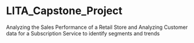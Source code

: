 # LITA_Capstone_Project
Analyzing the Sales Performance of a Retail Store and Analyzing Customer data for a Subscription Service to identify segments and trends
